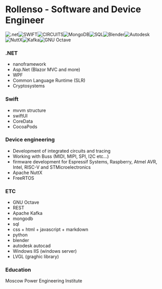 # Rollenso - Software and Device Engineer 

![.net](https://img.shields.io/badge/.net-black?style=for-the-badge&logo=.net)![SWIFT](https://img.shields.io/badge/swift-black?style=for-the-badge&logo=Swift)![CIRCUITS](https://img.shields.io/badge/Circuits-black?style=for-the-badge&logo=espressif)![MongoDB](https://img.shields.io/badge/MongoDB-black?style=for-the-badge&logo=MongoDB)![SQL](https://img.shields.io/badge/SQL-black?style=for-the-badge&logo=MySQL)![Blender](https://img.shields.io/badge/blender-black?style=for-the-badge&logo=blender)![Autodesk](https://img.shields.io/badge/Autodesk%20Autocad-black?style=for-the-badge&logo=autodesk)![NuttX](https://img.shields.io/badge/Apache%20NuttX-black?style=for-the-badge&logo=apache)![Kafka](https://img.shields.io/badge/Apache%20Kafka-black?style=for-the-badge&logo=apachekafka)![GNU Octave](https://img.shields.io/badge/GNU%20Octave-black?style=for-the-badge&logo=Octave)

### .NET
* nanoframework
* Asp.Net (Blazor MVC and more)
* WPF 
* Common Language Runtime (SLR)
* Cryptosystems

### Swift
* mvvm structure
* swiftUI
* CoreData
* CocoaPods

### Device engineering
* Development of integrated circuits and tracing
* Working with Buss (MIDI, MIPI, SPI, I2C etc...)
* firmware development for Espressif Systems, Raspberry, Atmel AVR, Intel, RISC-V and STMicroelectronics 
* Apache NuttX
* FreeRTOS


### ETC
* GNU Octave
* REST
* Apache Kafka
* mongodb
* sql
* css + html + javascript + markdown
* python
* blender
* autodesk autocad
* Windows IIS (windows server)
* LVGL (graghic library)

### Education
Moscow Power Engineering Institute
